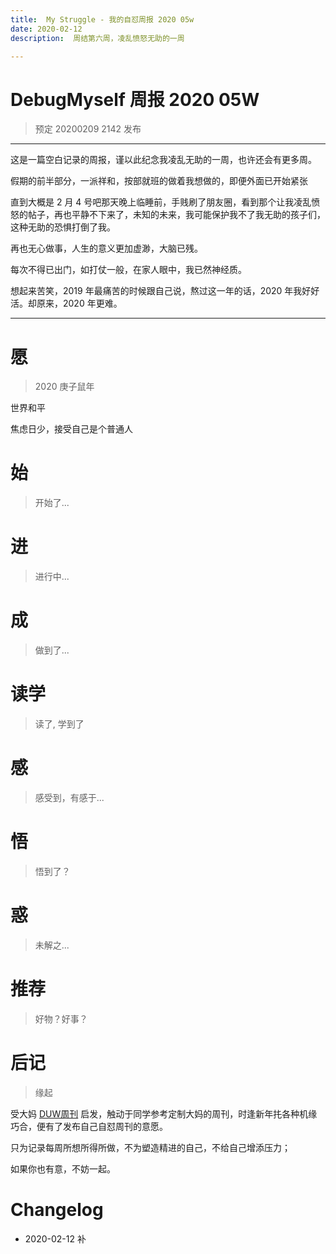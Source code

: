 ```yaml
---
title:  My Struggle - 我的自怼周报 2020 05w
date: 2020-02-12
description:  周结第六周，凌乱愤怒无助的一周

---
```


# DebugMyself 周报 2020 05W 
> 预定 20200209 2142 发布

-----------------------------------------

这是一篇空白记录的周报，谨以此纪念我凌乱无助的一周，也许还会有更多周。

假期的前半部分，一派祥和，按部就班的做着我想做的，即便外面已开始紧张

直到大概是 2 月 4 号吧那天晚上临睡前，手贱刷了朋友圈，看到那个让我凌乱愤怒的帖子，再也平静不下来了，未知的未来，我可能保护我不了我无助的孩子们，这种无助的恐惧打倒了我。

再也无心做事，人生的意义更加虚渺，大脑已残。

每次不得已出门，如打仗一般，在家人眼中，我已然神经质。

想起来苦笑，2019 年最痛苦的时候跟自己说，熬过这一年的话，2020 年我好好活。却原来，2020 年更难。

-----------------------------------------

# 愿
> 2020 庚子鼠年

世界和平

焦虑日少，接受自己是个普通人

# 始
> 开始了...


# 进
> 进行中...

# 成
> 做到了... 
  
# 读学
> 读了, 学到了

# 感
> 感受到，有感于...

# 悟
> 悟到了？

# 惑
> 未解之...

# 推荐
> 好物？好事？


# 后记
> 缘起

受大妈 [DUW周刊](https://du.101.camp/duw) 启发，触动于同学参考定制大妈的周刊，时逢新年扥各种机缘巧合，便有了发布自己自怼周刊的意愿。

只为记录每周所想所得所做，不为塑造精进的自己，不给自己增添压力；

如果你也有意，不妨一起。

# Changelog
- 2020-02-12 补